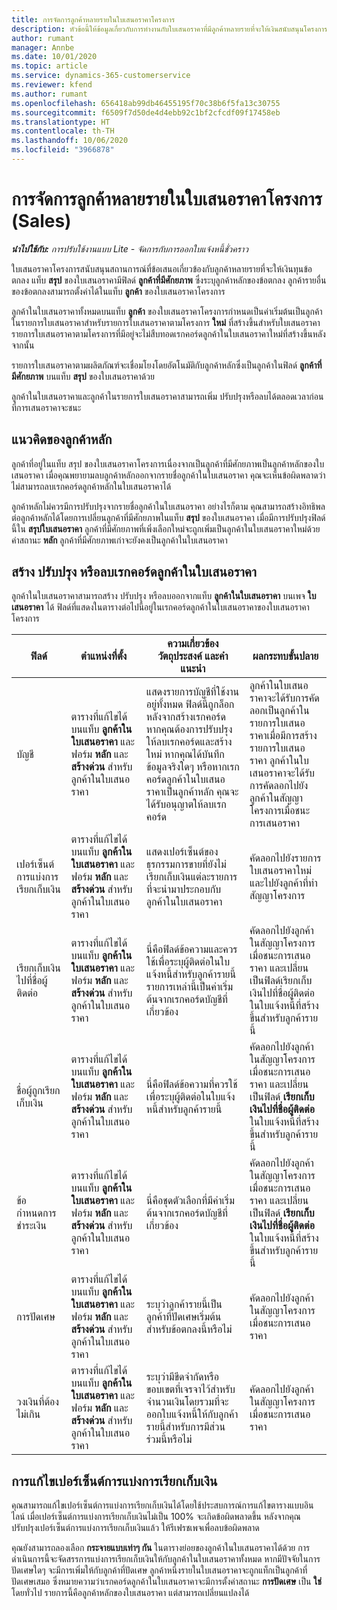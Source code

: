 ```yaml
---
title: การจัดการลูกค้าหลายรายในใบเสนอราคาโครงการ
description: หัวข้อนี้ให้ข้อมูลเกี่ยวกับการทำงานกับใบเสนอราคาที่มีลูกค้าหลายรายที่จะให้เงินสนับสนุนโครงการ (Sales)
author: rumant
manager: Annbe
ms.date: 10/01/2020
ms.topic: article
ms.service: dynamics-365-customerservice
ms.reviewer: kfend
ms.author: rumant
ms.openlocfilehash: 656418ab99db46455195f70c38b6f5fa13c30755
ms.sourcegitcommit: f6509f7d50de4d4ebb92c1bf2cfcdf09f17458eb
ms.translationtype: HT
ms.contentlocale: th-TH
ms.lasthandoff: 10/06/2020
ms.locfileid: "3966878"
---
```

# <a name="managing-multiple-customers-on-project-quotes-sales"></a>การจัดการลูกค้าหลายรายในใบเสนอราคาโครงการ (Sales)

_**นำไปใช้กับ:** การปรับใช้งานแบบ Lite - จัดการกับการออกใบแจ้งหนี้ชั่วคราว_

ใบเสนอราคาโครงการสนับสนุนสถานการณ์ที่ข้อเสนอเกี่ยวข้องกับลูกค้าหลายรายที่จะให้เงินทุนข้อตกลง แท็บ **สรุป** ของใบเสนอราคามีฟิลด์ **ลูกค้าที่มีศักยภาพ** ซึ่งระบุลูกค้าหลักของข้อตกลง ลูกค้ารายอื่นของข้อตกลงสามารถตั้งค่าได้ในแท็บ **ลูกค้า** ของใบเสนอราคาโครงการ

ลูกค้าในใบเสนอราคาทั้งหมดบนแท็บ **ลูกค้า** ของใบเสนอราคาโครงการกำหนดเป็นค่าเริ่มต้นเป็นลูกค้าในรายการใบเสนอราคาสำหรับรายการใบเสนอราคาตามโครงการ **ใหม่** ที่สร้างขึ้นสำหรับใบเสนอราคา รายการใบเสนอราคาตามโครงการที่มีอยู่จะไม่สืบทอดเรกคอร์ดลูกค้าในใบเสนอราคาใหม่ที่สร้างขึ้นหลังจากนั้น

รายการใบเสนอราคาตามผลิตภัณฑ์จะเชื่อมโยงโดยอัตโนมัติกับลูกค้าหลักซึ่งเป็นลูกค้าในฟิลด์ **ลูกค้าที่มีศักยภาพ** บนแท็บ **สรุป** ของใบเสนอราคาด้วย

ลูกค้าในใบเสนอราคาและลูกค้าในรายการใบเสนอราคาสามารถเพิ่ม ปรับปรุงหรือลบได้ตลอดเวลาก่อนที่การเสนอราคาจะชนะ

## <a name="concept-of-a-primary-customer"></a>แนวคิดของลูกค้าหลัก

ลูกค้าที่อยู่ในแท็บ สรุป ของใบเสนอราคาโครงการเนื่องจากเป็นลูกค้าที่มีศักยภาพเป็นลูกค้าหลักของใบเสนอราคา เมื่อคุณพยายามลบลูกค้าหลักออกจากรายชื่อลูกค้าในใบเสนอราคา คุณจะเห็นข้อผิดพลาดว่าไม่สามารถลบเรกคอร์ดลูกค้าหลักในใบเสนอราคาได้

ลูกค้าหลักไม่ควรมีการปรับปรุงจากรายชื่อลูกค้าในใบเสนอราคา อย่างไรก็ตาม คุณสามารถสร้างอิทธิพลต่อลูกค้าหลักได้โดยการเปลี่ยนลูกค้าที่มีศักยภาพในแท็บ **สรุป** ของใบเสนอราคา เมื่อมีการปรับปรุงฟิลด์นี้ใน **สรุปใบเสนอราคา** ลูกค้าที่มีศักยภาพที่เพิ่งเลือกใหม่จะถูกเพิ่มเป็นลูกค้าในใบเสนอราคาใหม่ด้วยค่าสถานะ **หลัก** ลูกค้าที่มีศักยภาพเก่าจะยังคงเป็นลูกค้าในใบเสนอราคา

## <a name="create-update-or-delete-a-quote-customer-record"></a>สร้าง ปรับปรุง หรือลบเรกคอร์ดลูกค้าในใบเสนอราคา

ลูกค้าในใบเสนอราคาสามารถสร้าง ปรับปรุง หรือลบออกจากแท็บ **ลูกค้าในใบเสนอราคา** บนเพจ **ใบเสนอราคา** ได้ ฟิลด์ที่แสดงในตารางต่อไปนี้อยู่ในเรกคอร์ดลูกค้าในใบเสนอราคาของใบเสนอราคาโครงการ

| **ฟิลด์** | **ตำแหน่งที่ตั้ง** | **ความเกี่ยวข้อง วัตถุประสงค์ และคำแนะนำ** | **ผลกระทบขั้นปลาย** |
| --- | --- | --- | --- |
| บัญชี | ตารางที่แก้ไขได้บนแท็บ **ลูกค้าในใบเสนอราคา** และฟอร์ม **หลัก** และ **สร้างด่วน** สำหรับลูกค้าในใบเสนอราคา | แสดงรายการบัญชีที่ใช้งานอยู่ทั้งหมด ฟิลด์นี้ถูกล็อกหลังจากสร้างเรกคอร์ด หากคุณต้องการปรับปรุง ให้ลบเรกคอร์ดและสร้างใหม่ หากคุณได้บันทึกข้อมูลจริงใดๆ หรือหากเรกคอร์ดลูกค้าในใบเสนอราคาเป็นลูกค้าหลัก คุณจะได้รับอนุญาตให้ลบเรกคอร์ด | ลูกค้าในใบเสนอราคาจะได้รับการคัดลอกเป็นลูกค้าในรายการใบเสนอราคาเมื่อมีการสร้างรายการใบเสนอราคา ลูกค้าในใบเสนอราคาจะได้รับการคัดลอกไปยังลูกค้าในสัญญาโครงการเมื่อชนะการเสนอราคา |
| เปอร์เซ็นต์การแบ่งการเรียกเก็บเงิน | ตารางที่แก้ไขได้บนแท็บ **ลูกค้าในใบเสนอราคา** และฟอร์ม **หลัก** และ **สร้างด่วน** สำหรับลูกค้าในใบเสนอราคา | แสดงเปอร์เซ็นต์ของธุรกรรมการขายที่ยังไม่เรียกเก็บเงินแต่ละรายการที่จะนำมาประกอบกับลูกค้าในใบเสนอราคา | คัดลอกไปยังรายการใบเสนอราคาใหม่และไปยังลูกค้าที่ทำสัญญาโครงการ |
| เรียกเก็บเงินไปที่ชื่อผู้ติดต่อ | ตารางที่แก้ไขได้บนแท็บ **ลูกค้าในใบเสนอราคา** และฟอร์ม **หลัก** และ **สร้างด่วน** สำหรับลูกค้าในใบเสนอราคา | นี่คือฟิลด์ข้อความและควรใช้เพื่อระบุผู้ติดต่อในใบแจ้งหนี้สำหรับลูกค้ารายนี้ รายการเหล่านี้เป็นค่าเริ่มต้นจากเรกคอร์ดบัญชีที่เกี่ยวข้อง | คัดลอกไปยังลูกค้าในสัญญาโครงการเมื่อชนะการเสนอราคา และเปลี่ยนเป็นฟิลด์เรียกเก็บเงินไปที่ชื่อผู้ติดต่อในใบแจ้งหนี้ที่สร้างขึ้นสำหรับลูกค้ารายนี้ |
| ชื่อผู้ถูกเรียกเก็บเงิน | ตารางที่แก้ไขได้บนแท็บ **ลูกค้าในใบเสนอราคา** และฟอร์ม **หลัก** และ **สร้างด่วน** สำหรับลูกค้าในใบเสนอราคา | นี่คือฟิลด์ข้อความที่ควรใช้เพื่อระบุผู้ติดต่อในใบแจ้งหนี้สำหรับลูกค้ารายนี้ | คัดลอกไปยังลูกค้าในสัญญาโครงการเมื่อชนะการเสนอราคา และเปลี่ยนเป็นฟิลด์ **เรียกเก็บเงินไปที่ชื่อผู้ติดต่อ** ในใบแจ้งหนี้ที่สร้างขึ้นสำหรับลูกค้ารายนี้ |
| ข้อกำหนดการชำระเงิน | ตารางที่แก้ไขได้บนแท็บ **ลูกค้าในใบเสนอราคา** และฟอร์ม **หลัก** และ **สร้างด่วน** สำหรับลูกค้าในใบเสนอราคา | นี่คือชุดตัวเลือกที่มีค่าเริ่มต้นจากเรกคอร์ดบัญชีที่เกี่ยวข้อง | คัดลอกไปยังลูกค้าในสัญญาโครงการเมื่อชนะการเสนอราคา และเปลี่ยนเป็นฟิลด์ **เรียกเก็บเงินไปที่ชื่อผู้ติดต่อ** ในใบแจ้งหนี้ที่สร้างขึ้นสำหรับลูกค้ารายนี้ |
| การปัดเศษ | ตารางที่แก้ไขได้บนแท็บ **ลูกค้าในใบเสนอราคา** และฟอร์ม **หลัก** และ **สร้างด่วน** สำหรับลูกค้าในใบเสนอราคา | ระบุว่าลูกค้ารายนี้เป็นลูกค้าที่ปัดเศษเริ่มต้นสำหรับข้อตกลงนี้หรือไม่ | คัดลอกไปยังลูกค้าในสัญญาโครงการเมื่อชนะการเสนอราคา |
| วงเงินที่ต้องไม่เกิน | ตารางที่แก้ไขได้บนแท็บ **ลูกค้าในใบเสนอราคา** และฟอร์ม **หลัก** และ **สร้างด่วน** สำหรับลูกค้าในใบเสนอราคา | ระบุว่ามีขีดจำกัดหรือขอบเขตที่เจรจาไว้สำหรับจำนวนเงินโดยรวมที่จะออกใบแจ้งหนี้ให้กับลูกค้ารายนี้สำหรับการมีส่วนร่วมนี้หรือไม่ | คัดลอกไปยังลูกค้าในสัญญาโครงการเมื่อชนะการเสนอราคา |

## <a name="editing-billing-split-percentages"></a>การแก้ไขเปอร์เซ็นต์การแบ่งการเรียกเก็บเงิน

คุณสามารถแก้ไขเปอร์เซ็นต์การแบ่งการเรียกเก็บเงินได้โดยใช้ประสบการณ์การแก้ไขตารางแบบอินไลน์ เมื่อเปอร์เซ็นต์การแบ่งการเรียกเก็บเงินไม่เป็น 100% จะเกิดข้อผิดพลาดขึ้น หลังจากคุณปรับปรุงเปอร์เซ็นต์การแบ่งการเรียกเก็บเงินแล้ว ให้รีเฟรชเพจเพื่อลบข้อผิดพลาด

คุณยังสามารถลองเลือก **กระจายแบบเท่าๆ กัน** ในตารางย่อยของลูกค้าในใบเสนอราคาได้ด้วย การดำเนินการนี้จะจัดสรรการแบ่งการเรียกเก็บเงินให้กับลูกค้าในใบเสนอราคาทั้งหมด หากมีปัจจัยในการปัดเศษใดๆ จะมีการเพิ่มให้กับลูกค้าที่ปัดเศษ ลูกค้าหนึ่งรายในใบเสนอราคาจะถูกแท็กเป็นลูกค้าที่ปัดเศษเสมอ ซึ่งหมายความว่าเรกคอร์ดลูกค้าในใบเสนอราคาจะมีการตั้งค่าสถานะ **การปัดเศษ** เป็น **ใช่** โดยทั่วไป รายการนี้คือลูกค้าหลักของใบเสนอราคา แต่สามารถเปลี่ยนแปลงได้
